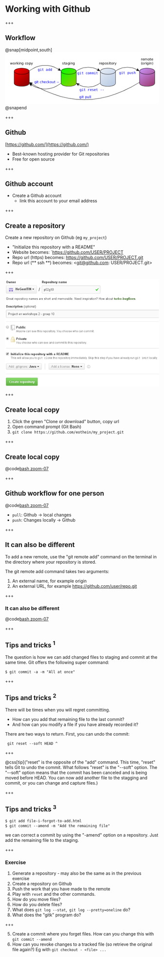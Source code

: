 # Working with Github

+++

## Workflow

@snap[midpoint,south]
![simple](assets/img/workflow-remote.png)
@snapend

+++

## Github

[https://github.com/](https://github.com/)

* Best-known hosting provider for Git repositories
* Free for open source

+++

## Github account

* Create a Github account
    * link this account to your email address

+++

## Create a repository

Create a new repository on Github (eg `my_project`)

* "Initialize this repository with a README"
* Website becomes: `https://github.com/USER/PROJECT
* Repo url (https) becomes: <https://github.com/USER/PROJECT.git>
* Repo url (** ssh **) becomes: <git@github.com: USER/PROJECT.git>

+++

![Create new project for a team](assets/img/new-repo.png)

+++

## Create local copy

1. Click the green "Clone or download" button, copy url
2. Open command prompt (Git Bash)
3. `git clone https://github.com/eothein/my_project.git`

+++

## Create local copy

@code[bash zoom-07](assets/src/github/newrepo.sh)

+++

## Github workflow for one person

@code[bash zoom-07](assets/src/github/workflowoneperson.sh)


- `pull`: Github -> local changes
- `push`: Changes locally -> Github

+++

## It can also be different

To add a new remote, use the "git remote add" command on the terminal in the directory where your repository is stored.

The git remote add command takes two arguments:

1. An external name, for example origin
2. An external URL, for example https://github.com/user/repo.git

+++

### It can also be different
@code[bash zoom-07](assets/src/github/remote.sh)

+++

## Tips and tricks <sup>1</sup>


The question is how we can add changed files to staging and commit at the same time. Git offers the following super command:

```
$ git commit -a -m "All at once"
```

+++

## Tips and tricks <sup>2</sup>

There will be times when you will regret committing.

* How can you add that remaining file to the last commit?
* And how can you modify a file if you have already recorded it?

There are two ways to return. First, you can undo the commit:

```
 git reset --soft HEAD ^
```

+++

@css[tip]("reset" is the opposite of the "add" command. This time, "reset" tells Git to undo the commit. What follows "reset" is the "--soft" option. The "--soft" option means that the commit has been canceled and is being moved before HEAD. You can now add another file to the stagging and commit, or you can change and capture files.)

+++
## Tips and tricks <sup> 3 </sup>

```
$ git add file-i-forgot-to-add.html
$ git commit --amend -m "Add the remaining file"
```
we can correct a commit by using the "-amend" option on a repository. Just add the remaining file to the staging.

+++
### Exercise

1. Generate a repository - may also be the same as in the previous exercise
2. Create a repository on Github
3. Push the work that you have made to the remote
4. Play with `reset` and the other commands.
1. How do you move files?
2. How do you delete files?
3. What does `git log --stat`,` git log --pretty=oneline` do?
4. What does the "gitk" program do?

+++

5. Create a commit where you forget files. How can you change this with `git commit --amend`
6. How can you revoke changes to a tracked file (so retrieve the original file again?) Eg with `git checkout - <file> ...`
